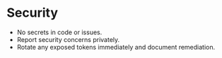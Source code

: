 # Security
- No secrets in code or issues.
- Report security concerns privately.
- Rotate any exposed tokens immediately and document remediation.
